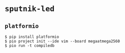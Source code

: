 # `sputnik-led`
## `platformio`
```
$ pip install platformio
$ pio project init --ide vim --board megaatmega2560
$ pio run -t compiledb
```
